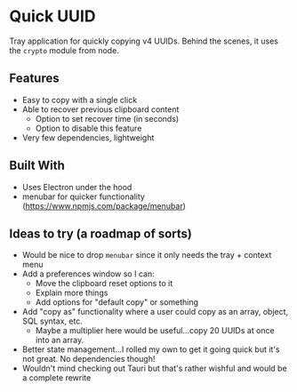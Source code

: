# Quick UUID
Tray application for quickly copying v4 UUIDs. Behind the scenes, it uses the `crypto` module from node.

## Features
- Easy to copy with a single click
- Able to recover previous clipboard content
  - Option to set recover time (in seconds)
  - Option to disable this feature
- Very few dependencies, lightweight

## Built With
- Uses Electron under the hood
- menubar for quicker functionality (https://www.npmjs.com/package/menubar)

## Ideas to try (a roadmap of sorts)
- Would be nice to drop `menubar` since it only needs the tray + context menu
- Add a preferences window so I can:
  - Move the clipboard reset options to it
  - Explain more things
  - Add options for "default copy" or something
- Add "copy as" functionality where a user could copy as an array, object, SQL syntax, etc.
  - Maybe a multiplier here would be useful...copy 20 UUIDs at once into an array.
- Better state management...I rolled my own to get it going quick but it's not great. No dependencies though!
- Wouldn't mind checking out Tauri but that's rather wishful and would be a complete rewrite
